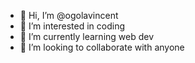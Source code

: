 - 👋 Hi, I’m @ogolavincent
- 👀 I’m interested in coding
- 🌱 I’m currently learning web dev
- 💞️ I’m looking to collaborate with anyone


<!---
ogolavincent/ogolavincent is a ✨ special ✨ repository because its `README.md` (this file) appears on your GitHub profile.
You can click the Preview link to take a look at your changes.
--->
